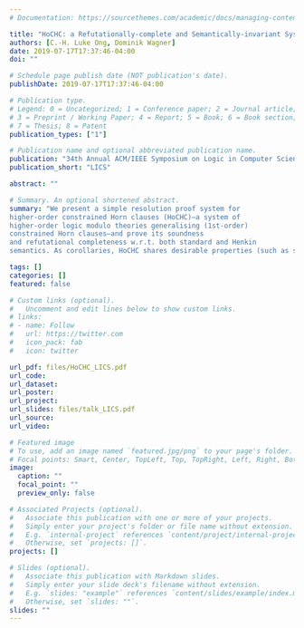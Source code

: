 ```yaml
---
# Documentation: https://sourcethemes.com/academic/docs/managing-content/

title: "HoCHC: a Refutationally-complete and Semantically-invariant System of Higher-order Logic Modulo Theories"
authors: [C.-H. Luke Ong, Dominik Wagner]
date: 2019-07-17T17:37:46-04:00
doi: ""

# Schedule page publish date (NOT publication's date).
publishDate: 2019-07-17T17:37:46-04:00

# Publication type.
# Legend: 0 = Uncategorized; 1 = Conference paper; 2 = Journal article;
# 3 = Preprint / Working Paper; 4 = Report; 5 = Book; 6 = Book section;
# 7 = Thesis; 8 = Patent
publication_types: ["1"]

# Publication name and optional abbreviated publication name.
publication: "34th Annual ACM/IEEE Symposium on Logic in Computer Science"
publication_short: "LICS"

abstract: ""

# Summary. An optional shortened abstract.
summary: "We present a simple resolution proof system for
higher-order constrained Horn clauses (HoCHC)—a system of
higher-order logic modulo theories generalising (1st-order)
constrained Horn clauses—and prove its soundness
and refutational completeness w.r.t. both standard and Henkin
semantics. As corollaries, HoCHC shares desirable properties (such as semi-decidability and a canonical model property) and deciable fragments of its 1st-order counterpart."

tags: []
categories: []
featured: false

# Custom links (optional).
#   Uncomment and edit lines below to show custom links.
# links:
# - name: Follow
#   url: https://twitter.com
#   icon_pack: fab
#   icon: twitter

url_pdf: files/HoCHC_LICS.pdf
url_code:
url_dataset:
url_poster:
url_project:
url_slides: files/talk_LICS.pdf
url_source:
url_video:

# Featured image
# To use, add an image named `featured.jpg/png` to your page's folder. 
# Focal points: Smart, Center, TopLeft, Top, TopRight, Left, Right, BottomLeft, Bottom, BottomRight.
image:
  caption: ""
  focal_point: ""
  preview_only: false

# Associated Projects (optional).
#   Associate this publication with one or more of your projects.
#   Simply enter your project's folder or file name without extension.
#   E.g. `internal-project` references `content/project/internal-project/index.md`.
#   Otherwise, set `projects: []`.
projects: []

# Slides (optional).
#   Associate this publication with Markdown slides.
#   Simply enter your slide deck's filename without extension.
#   E.g. `slides: "example"` references `content/slides/example/index.md`.
#   Otherwise, set `slides: ""`.
slides: ""
---
```

